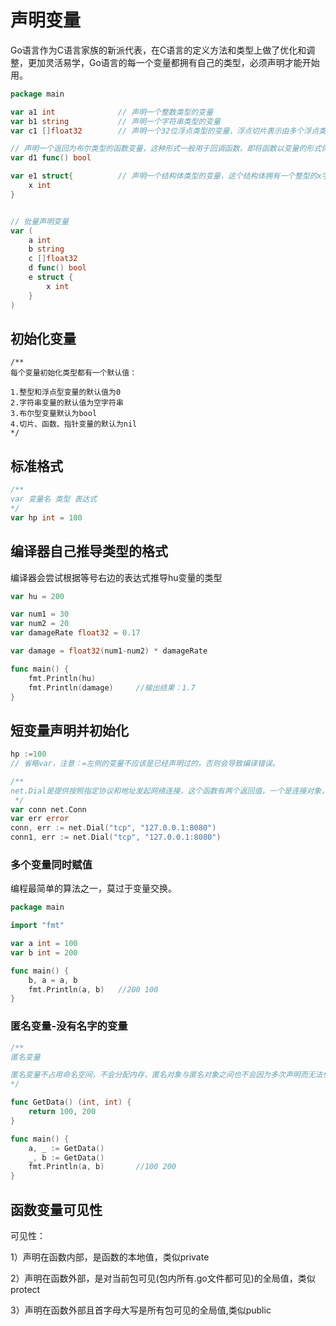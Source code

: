 # 声明变量



Go语言作为C语言家族的新派代表，在C语言的定义方法和类型上做了优化和调整，更加灵活易学，Go语言的每一个变量都拥有自己的类型，必须声明才能开始用。

``` go
package main

var a1 int				// 声明一个整数类型的变量
var b1 string			// 声明一个字符串类型的变量
var c1 []float32		// 声明一个32位浮点类型的变量，浮点切片表示由多个浮点类型组成的数据结构

// 声明一个返回为布尔类型的函数变量，这种形式一般用于回调函数，即将函数以变量的形式保存下来。需要的时候重新调用这个函数
var d1 func() bool

var e1 struct{			// 声明一个结构体类型的变量，这个结构体拥有一个整型的x字段
	x int
}


// 批量声明变量
var (
	a int
	b string
	c []float32
	d func() bool
	e struct {
		x int
	}
)
```





## 初始化变量

```
/**
每个变量初始化类型都有一个默认值：

1.整型和浮点型变量的默认值为0
2.字符串变量的默认值为空字符串
3.布尔型变量默认为bool
4.切片、函数、指针变量的默认为nil
*/

```
## 标准格式
```go
/**
var 变量名 类型 表达式
*/
var hp int = 100

```

## 编译器自己推导类型的格式

编译器会尝试根据等号右边的表达式推导hu变量的类型

```go
var hu = 200

var num1 = 30
var num2 = 20
var damageRate float32 = 0.17

var damage = float32(num1-num2) * damageRate

func main() {
	fmt.Println(hu)
	fmt.Println(damage)		//输出结果：1.7
}

```


## 短变量声明并初始化

```go
hp :=100
// 省略var，注意：=左侧的变量不应该是已经声明过的，否则会导致编译错误。
```

```go
/**
net.Dial是提供按照指定协议和地址发起网络连接，这个函数有两个返回值，一个是连接对象，一个是err对象。
 */
var conn net.Conn
var err error
conn, err := net.Dial("tcp", "127.0.0.1:8080")
conn1, err := net.Dial("tcp", "127.0.0.1:8080")
```

### 多个变量同时赋值
编程最简单的算法之一，莫过于变量交换。

```go
package main

import "fmt"

var a int = 100
var b int = 200

func main() {
	b, a = a, b
	fmt.Println(a, b)	//200 100
}

```

### 匿名变量-没有名字的变量

```go
/**
匿名变量

匿名变量不占用命名空间，不会分配内存，匿名对象与匿名对象之间也不会因为多次声明而无法使用
*/

func GetData() (int, int) {
	return 100, 200
}

func main() {
	a, _ := GetData()
	_, b := GetData()
	fmt.Println(a, b)		//100 200
}
```



## 函数变量可见性

可见性：


1）声明在函数内部，是函数的本地值，类似private

2）声明在函数外部，是对当前包可见(包内所有.go文件都可见)的全局值，类似protect

3）声明在函数外部且首字母大写是所有包可见的全局值,类似public




